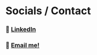 # Socials / Contact
### 🔗 [LinkedIn](https://www.linkedin.com/in/rileyeaton)
### 📩 [Email me!](mailto:ryeaton@student.ubc.ca)


<!--
**rileyeaton-ubc/rileyeaton-ubc** is a ✨ _special_ ✨ repository because its `README.md` (this file) appears on your GitHub profile.

Here are some ideas to get you started:

- 🔭 I’m currently working on ...
- 🌱 I’m currently learning ...
- 👯 I’m looking to collaborate on ...
- 🤔 I’m looking for help with ...
- 💬 Ask me about ...
- 📫 How to reach me: ...
- 😄 Pronouns: ...
- ⚡ Fun fact: ...
-->
